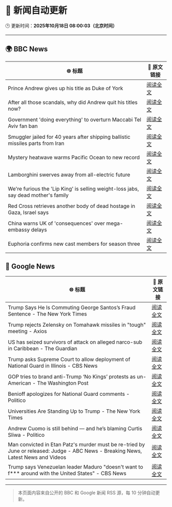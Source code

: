 # 🧠 新闻自动更新

🕒 更新时间：**2025年10月18日 08:00:03（北京时间）**

---

## 🌍 BBC News

| 🌐 标题 | 🔗 原文链接 |
|--------|-------------|
| Prince Andrew gives up his title as Duke of York | [阅读全文](https://www.bbc.com/news/articles/cgqlyw9g7weo?at_medium=RSS&at_campaign=rss) |
| After all those scandals, why did Andrew quit his titles now? | [阅读全文](https://www.bbc.com/news/articles/c3ep8gd1qv3o?at_medium=RSS&at_campaign=rss) |
| Government 'doing everything' to overturn Maccabi Tel Aviv fan ban | [阅读全文](https://www.bbc.com/news/articles/c5ylxn8g2y2o?at_medium=RSS&at_campaign=rss) |
| Smuggler jailed for 40 years after shipping ballistic missiles parts from Iran | [阅读全文](https://www.bbc.com/news/articles/cwy534vw28go?at_medium=RSS&at_campaign=rss) |
| Mystery heatwave warms Pacific Ocean to new record | [阅读全文](https://www.bbc.com/news/articles/ce3xynwwx4yo?at_medium=RSS&at_campaign=rss) |
| Lamborghini swerves away from all-electric future | [阅读全文](https://www.bbc.com/news/articles/clykvq2955qo?at_medium=RSS&at_campaign=rss) |
| We're furious the 'Lip King' is selling weight-loss jabs, say dead mother's family | [阅读全文](https://www.bbc.com/news/articles/c4gk0w95jyjo?at_medium=RSS&at_campaign=rss) |
| Red Cross retrieves another body of dead hostage in Gaza, Israel says | [阅读全文](https://www.bbc.com/news/articles/c5yp3eq9knvo?at_medium=RSS&at_campaign=rss) |
| China warns UK of 'consequences' over mega-embassy delays | [阅读全文](https://www.bbc.com/news/articles/c629j10gln8o?at_medium=RSS&at_campaign=rss) |
| Euphoria confirms new cast members for season three | [阅读全文](https://www.bbc.com/news/articles/c8eyk31w3j5o?at_medium=RSS&at_campaign=rss) |

## 📰 Google News

| 🌐 标题 | 🔗 原文链接 |
|--------|-------------|
| Trump Says He Is Commuting George Santos’s Fraud Sentence - The New York Times | [阅读全文](https://news.google.com/rss/articles/CBMikgFBVV95cUxPSnc5X0thZERGTmVSN3dCTjlZQUtULW9ra0NlNzU3QnpCSTFvRGVsVmI0bW9sdnBnNXowYU9rVXNGdllwUEdkNm9EV1oxSk83YmxvdVhkcXFzS2VpQTFhVUJ4YkhSVzBWWnFTZmNoSVB2LWpKU2s5djZNTFl1VThkek5ka1N4RGY1ajVBb1VBNW5Idw?oc=5) |
| Trump rejects Zelensky on Tomahawk missiles in "tough" meeting - Axios | [阅读全文](https://news.google.com/rss/articles/CBMigwFBVV95cUxQd3MzZ3pFVWRvRS0xNzRlZ3Y1Z3V1a2lJZnF4aDhQR0stVG1jS3N5YzF6dkRpVnlXQzhuakJSYXBsSWdVMExsS1M1SVZPTTVVRk85dUpqWEdmUlJNQ1Z5X2M0c2NhUVJpNmVjVWtvU0dwMS1sNnNYSlhhaU91QmFKRXNZdw?oc=5) |
| US has seized survivors of attack on alleged narco-sub in Caribbean - The Guardian | [阅读全文](https://news.google.com/rss/articles/CBMioAFBVV95cUxPeUdTM0JDN0UwUWVYNDJLVUdtcFhFRXRNb2Q0US10ekQzSFNnb0pLeFltWTZmQ3diMC1oT2RWa3pia19jTWZyclJ3RUJFNFItTEh4c0lMUTFVZWt4QlpGZllka21ySzFHVmxJVmhUM1BEakYzUFRwaDM2VVFTMHVPOVlpcWN1TnNSMWM3bl9qbEI4M0RKRm5BbjFwaDhUS0ZU?oc=5) |
| Trump asks Supreme Court to allow deployment of National Guard in Illinois - CBS News | [阅读全文](https://news.google.com/rss/articles/CBMiiAFBVV95cUxOczZmd3lsNWR2TFdRcXcwVExxZ3U0aWNTaXlrZ011bU5OcEVSVGR0QURkaUxLdklRTEprV185WXBDai1uV1FaUFFQdU5wUmxZLVlxZHdRc0ZSazVYOU13LWhTRENXVjd3TXlmazJKV2xQamxraFZfUlJjek1HZXd3WjRIZk9QeG040gGOAUFVX3lxTFA3Q2tRYjllTXlRRy0tUEdpS0c5TVlOdVFod1ZkejA5eGU3dzQzSjFCTklsMFJoRWFvd3BlVXBuZlFCdFJRN0N0LTZhMDdvNUpVREh1REpwS3piWEg2a1ItTVRiVUpBdjBrZi14Z3dFR09oNGpUdHRjWlk5Umdlb20tOGlneGZiMThNU3RKbHc?oc=5) |
| GOP tries to brand anti-Trump ‘No Kings’ protests as un-American - The Washington Post | [阅读全文](https://news.google.com/rss/articles/CBMijgFBVV95cUxQMTNVUkotbEctUGd1dm84NXFYLS0zMVhPWUhsSnhMTGxxZE1Bc3N4UElETTduUFFEdkl6SmJIa0RGME1XZDloUDYyRTBndzhkM1R1V21SdWIybGhhbmRpY25TWEpNaUxoRnlkc0hpOWZhaWVEVGNJZEVCd3l0QjJfVVlJY2lfd1dhTko1T21R?oc=5) |
| Benioff apologizes for National Guard comments - Politico | [阅读全文](https://news.google.com/rss/articles/CBMinAFBVV95cUxQcTFQcTFDbnJHZ0VFcnJXejZUWWNtS0lselJtS1NTSlhTSUUxMXZxc3pYc0c5eGRsSlNiLXJ1UWxiU0QtdDdaRGZDdmVZUDFhYkNsOUNSWFJDdVNNU00wTWZlNjhQOEVyVEZpeDVUMGFlaG1HMXpvb2ZNQXV0cVd3cmhwWTk2dV9xN3F6VDRqUjRFU01ld0ljdTdlZHo?oc=5) |
| Universities Are Standing Up to Trump - The New York Times | [阅读全文](https://news.google.com/rss/articles/CBMihwFBVV95cUxQWFlfZ2xhMnQwZXhJcVh0SzlxMENTMHkwUGtJSm4zYkFxTHdnOVFfRDBtbjR6RVhROS11UTZqY1BDRTBxd0JJVzd4RkFnV215MTBhYUpiQUhDZXlBeXluLUVIMENleXE5aFNIOHhDT1ExNmN3eWxmU1ZQT1BmMHlaNnAzdmpGMGM?oc=5) |
| Andrew Cuomo is still behind — and he’s blaming Curtis Sliwa - Politico | [阅读全文](https://news.google.com/rss/articles/CBMiqwFBVV95cUxOY1RhS0NSWGMzczc4MjltU3d3WUhCb3Y2R21RNEM3UElnYmU1WldCMWxwQzZaYlRiakxKN0hWQk92LVNFTUxabnNBN3ZKVHB0UzRrR1V5dllvRHpYcEYxNGE4U29uWnVTWTNtYnNrZmZVZ240aGFldjRGTnFOUnE3a000RGFnNWdkRV9BMjRDUHdCUjBzNWVVZnh4NnFZSEUwR0dQVFpmV0RtUDg?oc=5) |
| Man convicted in Etan Patz's murder must be re-tried by June or released: Judge - ABC News - Breaking News, Latest News and Videos | [阅读全文](https://news.google.com/rss/articles/CBMinAFBVV95cUxPbjN4RWY1UTJBaC1LVzRoZEVYOHgzNS1FT3l4a0JqdmpVekhjZEd5MVJZeE4tUXliQVROaG8tSi1yLTBwd3JPdnlDVEd1em1jMk1uV0tBMmhJam5wLVFwUXBBaEM3RF9pUnd4M3E1alFjZ1JsdVlSOVFPQ2RCcGl4RlN3WlZybXN4OEZoZWdkM2NiQ3pDTGNWdEdRZC3SAaIBQVVfeXFMTjcwcmZLRVdDTjlmcFZQSEJDS3hSOHdiN0piWFJsVXlwbWxpbGZzLVlFU2ZiN1pyakpjTldUaFM1WEVoMTAwRmNXb0FVUU53cXhYSXJYNzE0V2JmRTBrb3MzLWlaZlB3cW9qcklja1Q5dGp1eDc4QlNKWTBpUnNVdnhsdzVqOUg4TXJ1YkFwZjhEZ3Vhb3k1SjVXcjhWTnV1ZF9R?oc=5) |
| Trump says Venezuelan leader Maduro "doesn't want to f*** around with the United States" - CBS News | [阅读全文](https://news.google.com/rss/articles/CBMidEFVX3lxTE5vSGNUUHA1ZkhuWmxhUGhHNV92NUkxOHV6REUyWHFfNkpQU1U0RHI4dGI5VGo5dE96cnVlLUFOQXRtUDZPOHJxdHIwemhyOFNOdER1TDY0UjJQNTBELXI5emhSQ2dKNVFjOVE4RjhNd0FqamtV0gF6QVVfeXFMUGo1Y0tnY2VUN2FVVFh5ckI0cDJSQlE3MGxRbWgzbUp3ZmJsTnRMTnJCUW9aTkVlZHlEb2NfaWpVRVZrVi13YkRsZHNUdWo1Q3l4SWhPSENVaEVVc0hHaHBLM3BQazRpdTNyNVQxQVJlSDhOQS1jS2V2OFE?oc=5) |

---
> 本页面内容来自公开的 BBC 和 Google 新闻 RSS 源，每 10 分钟自动更新。